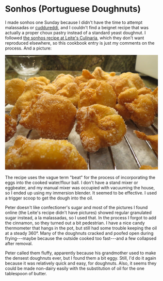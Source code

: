 # Sonhos (Portuguese Doughnuts)

I made sonhos one Sunday because I didn't have the time to attempt malassadas or [cuddureddi](http://leitesculinaria.com/91541/recipes-cuddureddi-raised-doughnuts.html), and I couldn't find a beignet recipe that was actually a proper choux pastry instead of a standard yeast doughnut.  I followed [the sonhos recipe at Leite's Culinaria](http://leitesculinaria.com/7788/recipes-portuguese-doughnuts.html), which they don't want reproduced elsewhere, so this cookbook entry is just my comments on the process.  And a picture:

![sonhos](../images/sonhos.png)

The recipe uses the vague term "beat" for the process of incorporating the eggs into the cooked water/flour ball.  I don't have a stand mixer or eggbeater, and my manual mixer was occupied with vacuuming the house, so I ended up using my immersion blender.  It seemed to be effective.  I used a trigger scoop to get the dough into the oil.

Peter doesn't like confectioner's sugar and most of the pictures I found online (the Leite's recipe didn't have pictures) showed regular granulated sugar instead, a la malassadas, so I used that.  In the process I forgot to add the cinnamon, so they turned out a bit pedestrian.  I have a nice candy thermometer that hangs in the pot, but still had some trouble keeping the oil at a steady 360°.  Many of the doughnuts cracked and poofed open during frying---maybe because the outside cooked too fast---and a few collapsed after removal.

Peter called them fluffy, apparently because his grandmother used to make the densest doughnuts ever, but I found them a bit eggy.  Still, I'd do it again because it was relatively quick and easy, for doughnuts.  Also, it seems they could be made non-dairy easily with the substitution of oil for the one tablespoon of butter.


